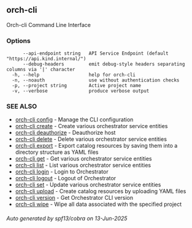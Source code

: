 ## orch-cli

Orch-cli Command Line Interface

### Options

```
      --api-endpoint string   API Service Endpoint (default "https://api.kind.internal/")
      --debug-headers         emit debug-style headers separating columns via '|' character
  -h, --help                  help for orch-cli
  -n, --noauth                use without authentication checks
  -p, --project string        Active project name
  -v, --verbose               produce verbose output
```

### SEE ALSO

* [orch-cli config](orch-cli_config.md)	 - Manage the CLI configuration
* [orch-cli create](orch-cli_create.md)	 - Create various orchestrator service entities
* [orch-cli deauthorize](orch-cli_deauthorize.md)	 - Deauthorize host
* [orch-cli delete](orch-cli_delete.md)	 - Delete various orchestrator service entities
* [orch-cli export](orch-cli_export.md)	 - Export catalog resources by saving them into a directory structure as YAML files
* [orch-cli get](orch-cli_get.md)	 - Get various orchestrator service entities
* [orch-cli list](orch-cli_list.md)	 - List various orchestrator service entities
* [orch-cli login](orch-cli_login.md)	 - Login to Orchestrator
* [orch-cli logout](orch-cli_logout.md)	 - Logout of Orchestrator
* [orch-cli set](orch-cli_set.md)	 - Update various orchestrator service entities
* [orch-cli upload](orch-cli_upload.md)	 - Create catalog resources by uploading YAML files
* [orch-cli version](orch-cli_version.md)	 - Get Orchestrator CLI version
* [orch-cli wipe](orch-cli_wipe.md)	 - Wipe all data associated with the specified project

###### Auto generated by spf13/cobra on 13-Jun-2025
